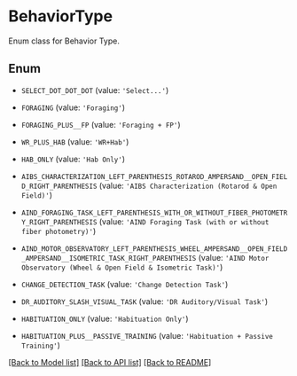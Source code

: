 # BehaviorType

Enum class for Behavior Type.

## Enum

* `SELECT_DOT_DOT_DOT` (value: `'Select...'`)

* `FORAGING` (value: `'Foraging'`)

* `FORAGING_PLUS__FP` (value: `'Foraging + FP'`)

* `WR_PLUS_HAB` (value: `'WR+Hab'`)

* `HAB_ONLY` (value: `'Hab Only'`)

* `AIBS_CHARACTERIZATION_LEFT_PARENTHESIS_ROTAROD_AMPERSAND__OPEN_FIELD_RIGHT_PARENTHESIS` (value: `'AIBS Characterization (Rotarod & Open Field)'`)

* `AIND_FORAGING_TASK_LEFT_PARENTHESIS_WITH_OR_WITHOUT_FIBER_PHOTOMETRY_RIGHT_PARENTHESIS` (value: `'AIND Foraging Task (with or without fiber photometry)'`)

* `AIND_MOTOR_OBSERVATORY_LEFT_PARENTHESIS_WHEEL_AMPERSAND__OPEN_FIELD_AMPERSAND__ISOMETRIC_TASK_RIGHT_PARENTHESIS` (value: `'AIND Motor Observatory (Wheel & Open Field & Isometric Task)'`)

* `CHANGE_DETECTION_TASK` (value: `'Change Detection Task'`)

* `DR_AUDITORY_SLASH_VISUAL_TASK` (value: `'DR Auditory/Visual Task'`)

* `HABITUATION_ONLY` (value: `'Habituation Only'`)

* `HABITUATION_PLUS__PASSIVE_TRAINING` (value: `'Habituation + Passive Training'`)

[[Back to Model list]](../README.md#documentation-for-models) [[Back to API list]](../README.md#documentation-for-api-endpoints) [[Back to README]](../README.md)


